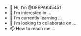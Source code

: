 - 👋 Hi, I’m @DEEPAK45451
- 👀 I’m interested in ...
- 🌱 I’m currently learning ...
- 💞️ I’m looking to collaborate on ...
- 📫 How to reach me ...

<!---
DEEPAK45451/DEEPAK45451 is a ✨ special ✨ repository because its `README.md` (this file) appears on your GitHub profile.
You can click the Preview 



link to take a look at your changes.
--->
